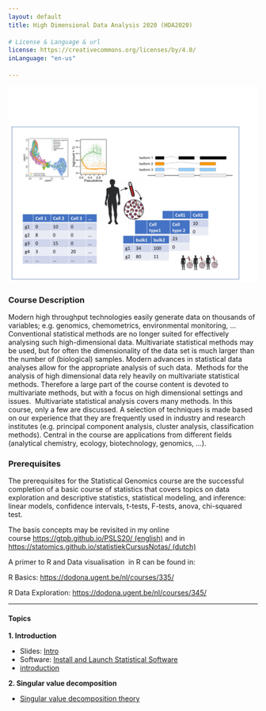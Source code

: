 ```yaml
---
layout: default
title: High Dimensional Data Analysis 2020 (HDA2020)

# License & Language & url
license: https://creativecommons.org/licenses/by/4.0/
inLanguage: "en-us"

---
```


![IntroFig](./figures/wpGraph.jpeg)

### Course Description

Modern high throughput technologies easily generate data on thousands of variables; e.g. genomics, chemometrics, environmental monitoring, ... Conventional statistical methods are no longer suited for effectively analysing such high-dimensional data. Multivariate statistical methods may be used, but for often the dimensionality of the data set is much larger than the number of (biological) samples. Modern advances in statistical data analyses allow for the appropriate analysis of such data.  Methods for the analysis of high dimensional data rely heavily on multivariate statistical methods. Therefore a large part of the course content is devoted to multivariate methods, but with a focus on high dimensional settings and issues.  Multivariate statistical analysis covers many methods. In this course, only a few are discussed. A selection of techniques is made based on our experience that they are frequently used in industry and research institutes (e.g. principal component analysis, cluster analysis, classification methods). Central in the course are applications from different fields (analytical chemistry, ecology, biotechnology, genomics, …).

### Prerequisites

The prerequisites for the Statistical Genomics course are the successful completion of a basic course of statistics that covers topics on data exploration and descriptive statistics, statistical modeling, and inference: linear models, confidence intervals, t-tests, F-tests, anova, chi-squared test.

The basis concepts may be revisited in my online course https://gtpb.github.io/PSLS20/ (english) and in https://statomics.github.io/statistiekCursusNotas/ (dutch)

A primer to R and Data visualisation  in R can be found in:

R Basics: https://dodona.ugent.be/nl/courses/335/

R Data Exploration: https://dodona.ugent.be/nl/courses/345/

---

#### Topics

**1. Introduction**

  - Slides: [Intro](assets/intro.pdf)
  - Software: [Install and Launch Statistical Software](pages/software4stats.md)
  - [introduction](pages/intro.html)


**2. Singular value decomposition**

  - [Singular value decomposition theory](pages/svd.html)
